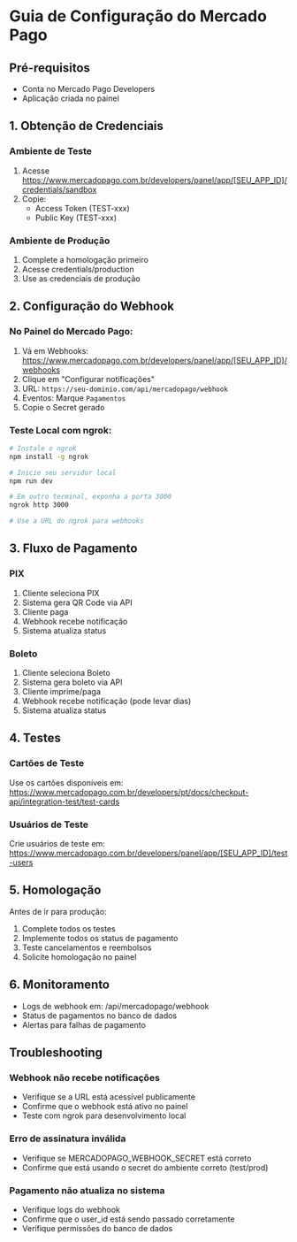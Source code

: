 # Guia de Configuração do Mercado Pago

## Pré-requisitos
- Conta no Mercado Pago Developers
- Aplicação criada no painel

## 1. Obtenção de Credenciais

### Ambiente de Teste
1. Acesse https://www.mercadopago.com.br/developers/panel/app/[SEU_APP_ID]/credentials/sandbox
2. Copie:
   - Access Token (TEST-xxx)
   - Public Key (TEST-xxx)

### Ambiente de Produção
1. Complete a homologação primeiro
2. Acesse credentials/production
3. Use as credenciais de produção

## 2. Configuração do Webhook

### No Painel do Mercado Pago:
1. Vá em Webhooks: https://www.mercadopago.com.br/developers/panel/app/[SEU_APP_ID]/webhooks
2. Clique em "Configurar notificações"
3. URL: `https://seu-dominio.com/api/mercadopago/webhook`
4. Eventos: Marque `Pagamentos`
5. Copie o Secret gerado

### Teste Local com ngrok:
```bash
# Instale o ngrok
npm install -g ngrok

# Inicie seu servidor local
npm run dev

# Em outro terminal, exponha a porta 3000
ngrok http 3000

# Use a URL do ngrok para webhooks
```

## 3. Fluxo de Pagamento

### PIX
1. Cliente seleciona PIX
2. Sistema gera QR Code via API
3. Cliente paga
4. Webhook recebe notificação
5. Sistema atualiza status

### Boleto
1. Cliente seleciona Boleto
2. Sistema gera boleto via API
3. Cliente imprime/paga
4. Webhook recebe notificação (pode levar dias)
5. Sistema atualiza status

## 4. Testes

### Cartões de Teste
Use os cartões disponíveis em:
https://www.mercadopago.com.br/developers/pt/docs/checkout-api/integration-test/test-cards

### Usuários de Teste
Crie usuários de teste em:
https://www.mercadopago.com.br/developers/panel/app/[SEU_APP_ID]/test-users

## 5. Homologação

Antes de ir para produção:
1. Complete todos os testes
2. Implemente todos os status de pagamento
3. Teste cancelamentos e reembolsos
4. Solicite homologação no painel

## 6. Monitoramento

- Logs de webhook em: /api/mercadopago/webhook
- Status de pagamentos no banco de dados
- Alertas para falhas de pagamento

## Troubleshooting

### Webhook não recebe notificações
- Verifique se a URL está acessível publicamente
- Confirme que o webhook está ativo no painel
- Teste com ngrok para desenvolvimento local

### Erro de assinatura inválida
- Verifique se MERCADOPAGO_WEBHOOK_SECRET está correto
- Confirme que está usando o secret do ambiente correto (test/prod)

### Pagamento não atualiza no sistema
- Verifique logs do webhook
- Confirme que o user_id está sendo passado corretamente
- Verifique permissões do banco de dados
